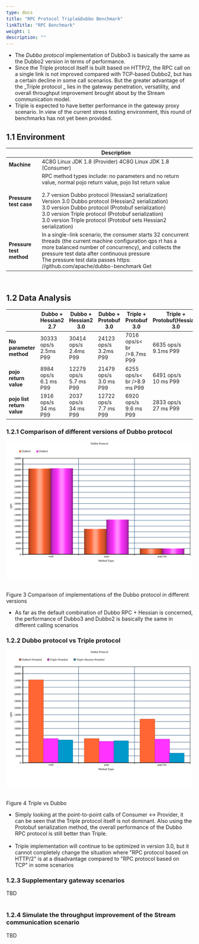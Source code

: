 ```yaml
---
type: docs
title: "RPC Protocol Triple&Dubbo Benchmark"
linkTitle: "RPC Benchmark"
weight: 1
description: ""
---
```


- The _Dubbo protocol_ implementation of Dubbo3 is basically the same as the Dubbo2 version in terms of performance.
- Since the Triple protocol itself is built based on HTTP/2, the RPC call on a single link is not improved compared with TCP-based Dubbo2, but has a certain decline in some call scenarios. But the greater advantage of the _Triple protocol _ lies in the gateway penetration, versatility, and overall throughput improvement brought about by the Stream communication model.
- Triple is expected to have better performance in the gateway proxy scenario. In view of the current stress testing environment, this round of benchmarks has not yet been provided.

## 1.1 Environment


| | Description |
| ------------ | ------------------------------------------------------------ |
| **Machine** | 4C8G Linux JDK 1.8 (Provider) 4C8G Linux JDK 1.8 (Consumer) |
| **Pressure test case** | RPC method types include: no parameters and no return value, normal pojo return value, pojo list return value<br /><br />2.7 version Dubbo protocol (Hessian2 serialization)<br /> Version 3.0 Dubbo protocol (Hessian2 serialization)<br />3.0 version Dubbo protocol (Protobuf serialization)<br />3.0 version Triple protocol (Protobuf serialization)<br />3.0 version Triple protocol (Protobuf sets Hessian2 serialization) |
| **Pressure test method** | In a single-link scenario, the consumer starts 32 concurrent threads (the current machine configuration qps rt has a more balanced number of concurrency), and collects the pressure test data after continuous pressure<br /> The pressure test data passes https: //github.com/apache/dubbo-benchmark Get |

<br />

## 1.2 Data Analysis

| | **Dubbo + Hessian2<br />2.7** | **Dubbo + Hessian2<br />3.0** | **Dubbo + Protobuf<br />3.0** | **Triple + Protobuf<br /> 3.0** | **Triple + Protobuf(Hessian)<br />3.0** |
| ------------------ | ----------------------------- | ----------------------------- | ----------------------------- | ------------------------------ | ------------------------------------------ |
| **No parameter method** | 30333 ops/s<br />2.5ms P99 | 30414 ops/s<br />2.4ms P99 | 24123 ops/s<br />3.2ms P99 | 7016 ops/s< br />8.7ms P99 | 6635 ops/s<br />9.1ms P99 |
| **pojo return value** | 8984 ops/s<br />6.1 ms P99 | 12279 ops/s<br />5.7 ms P99 | 21479 ops/s<br />3.0 ms P99 | 6255 ops/s< br />8.9 ms P99 | 6491 ops/s<br />10 ms P99 |
| **pojo list return value** | 1916 ops/s<br />34 ms P99 | 2037 ops/s<br />34 ms P99 | 12722 ops/s<br />7.7 ms P99 | 6920 ops/s <br />9.6 ms P99 | 2833 ops/s<br />27 ms P99 |

### 1.2.1 Comparison of different versions of Dubbo protocol

![//imgs/v3/performance/rpc-dubbo.svg](/imgs/v3/performance/rpc-dubbo.svg)

<br />Figure 3 Comparison of implementations of the Dubbo protocol in different versions<br />

- As far as the default combination of Dubbo RPC + Hessian is concerned, the performance of Dubbo3 and Dubbo2 is basically the same in different calling scenarios

### 1.2.2 Dubbo protocol vs Triple protocol

![//imgs/v3/performance/rpc-triple.svg](/imgs/v3/performance/rpc-triple.svg)

<br />Figure 4 Triple vs Dubbo<br />

- Simply looking at the point-to-point calls of Consumer <-> Provider, it can be seen that the Triple protocol itself is not dominant. Also using the Protobuf serialization method, the overall performance of the Dubbo RPC protocol is still better than Triple. <br /><br />
- Triple implementation will continue to be optimized in version 3.0, but it cannot completely change the situation where "RPC protocol based on HTTP/2" is at a disadvantage compared to "RPC protocol based on TCP" in some scenarios

### 1.2.3 Supplementary gateway scenarios

TBD<br /><br />

### 1.2.4 Simulate the throughput improvement of the Stream communication scenario

TBD
